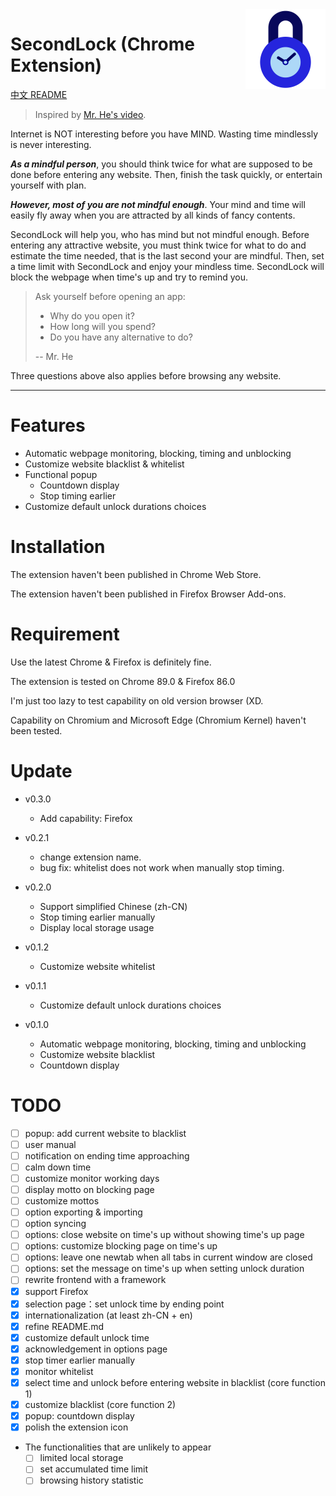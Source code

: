 <img src="./src/pages/images/logo.svg" alt="Logo of the project" align="right" width="128px">

# SecondLock (Chrome Extension)

[中文 README](README.zh_CN.md)

> Inspired by [Mr. He's video][mr_he_video].

Internet is NOT interesting before you have MIND. Wasting time mindlessly is never interesting.

**_As a mindful person_**, you should think twice for what are supposed to be done before entering any website. Then, finish the task quickly, or entertain yourself with plan.

**_However, most of you are not mindful enough_**. Your mind and time will easily fly away when you are attracted by all kinds of fancy contents.

SecondLock will help you, who has mind but not mindful enough. Before entering any attractive website, you must think twice for what to do and estimate the time needed, that is the last second your are mindful. Then, set a time limit with SecondLock and enjoy your mindless time. SecondLock will block the webpage when time's up and try to remind you.

> Ask yourself before opening an app:
>
> - Why do you open it?
> - How long will you spend?
> - Do you have any alternative to do?
>
> -- Mr. He

Three questions above also applies before browsing any website.

---

# Features

- Automatic webpage monitoring, blocking, timing and unblocking
- Customize website blacklist & whitelist
- Functional popup
  - Countdown display
  - Stop timing earlier
- Customize default unlock durations choices

# Installation

The extension haven't been published in Chrome Web Store.

The extension haven't been published in Firefox Browser Add-ons.

# Requirement

Use the latest Chrome & Firefox is definitely fine.

The extension is tested on Chrome 89.0 & Firefox 86.0

I'm just too lazy to test capability on old version browser (XD.

Capability on Chromium and Microsoft Edge (Chromium Kernel) haven't been tested.

# Update

- v0.3.0
  - Add capability: Firefox

- v0.2.1

  - change extension name.
  - bug fix: whitelist does not work when manually stop timing.

- v0.2.0

  - Support simplified Chinese (zh-CN)
  - Stop timing earlier manually
  - Display local storage usage

- v0.1.2

  - Customize website whitelist

- v0.1.1

  - Customize default unlock durations choices

- v0.1.0
  - Automatic webpage monitoring, blocking, timing and unblocking
  - Customize website blacklist
  - Countdown display

# TODO

- [ ] popup: add current website to blacklist
- [ ] user manual
- [ ] notification on ending time approaching
- [ ] calm down time
- [ ] customize monitor working days
- [ ] display motto on blocking page
- [ ] customize mottos
- [ ] option exporting & importing
- [ ] option syncing
- [ ] options: close website on time's up without showing time's up page
- [ ] options: customize blocking page on time's up
- [ ] options: leave one newtab when all tabs in current window are closed
- [ ] options: set the message on time's up when setting unlock duration
- [ ] rewrite frontend with a framework
- [x] support Firefox
- [x] selection page：set unlock time by ending point
- [x] internationalization (at least zh-CN + en)
- [x] refine README.md
- [x] customize default unlock time
- [x] acknowledgement in options page
- [x] stop timer earlier manually
- [x] monitor whitelist
- [x] select time and unlock before entering website in blacklist (core function 1)
- [x] customize blacklist (core function 2)
- [x] popup: countdown display
- [x] polish the extension icon
- The functionalities that are unlikely to appear
  - [ ] limited local storage
  - [ ] set accumulated time limit
  - [ ] browsing history statistic

[mr_he_channel]: https://www.youtube.com/c/hetongxue
[mr_he_video]: https://www.youtube.com/watch?v=mCEjEkgU1AA
[mr_he_app]: http://download.yitangyx.cn/test/student-he/new.html?202001
